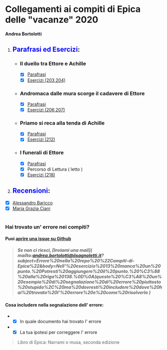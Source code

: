 # Collegamenti ai compiti di Epica delle "vacanze" 2020
#### Andrea Bortolotti
1. ## <span style="color:blue">Parafrasi ed Esercizi</span>:
    * ### Il duello tra Ettore e Achille  
      - [x] [Parafrasi](Parafrasi/Il-duello-tra-Ettore-e-Achille.md)
      - [x] [Esercizi (203,204)](Esercizi/203-204.md)  
    * ### Andromaca dalle mura scorge il cadavere di Ettore  
      - [x] [Parafrasi](Parafrasi/Andromaca-dalle-mura-scorge-il-cadavere-di-Ettore.md)
      - [x] [Esercizi (206,207)](Esercizi/206-207.md)  
    * ### Priamo si reca alla tenda di Achille  
      - [x] [Parafrasi](Parafrasi/Priamo-si-reca-alla-tenda-di-Achille.md.md)
      - [x] [Esercizi (212)](Esercizi/212.md)  
    * ### I funerali di Ettore  
      - [x] [Parafrasi](Parafrasi/I-funerali-di-Ettore.md)
      - [x] Percorso di Lettura ( letto )
      - [x] [Esercizi (218)](Esercizi/218.md)  
2. ## <span style="color:blue">Recensioni</span>:  
 * [x] [Alessandro Baricco](Recensioni%20Iliade/Baricco.md)
 * [x] [Maria Grazia Ciani](Recensioni%20Iliade/Maria%20Grazia%20Ciani.md)
<br><br><span style="color:red">
### Hai trovato un' errore nei compiti?</span>
#### Puoi [aprire una issue su Github](https://github.com/bortox/Compiti-di-Epica/issues/new)
> ##### Se non ci riesci, [Inviami una mail]( mailto:andrea.bortolotti@iisagnoletti.it?subject=Errore%20nella%20repo%20%22Compiti-di-Epica%22&body=Nell'%20esercizio%2013%20manca%20un%20punto.%20Potresti%20aggiungere%20il%20punto.%20%C3%88%20alla%20riga%20138.%0D%0A(questo%20%C3%A8%20un%20esempio%20di%20segnalazione%20di%20errore%20piuttosto%20stupido%2C%20ma%20dovresti%20includere%20dove%20hai%20trovato%20l'%20errore%20e%20come%20risolverlo )
#### Cosa includere nella segnalazione dell' errore:
   * - [x] In quale documento hai trovato l' errore
   * - [x] La tua ipotesi per correggere l' errore
> Libro di Epica: Narrami o musa, seconda edizione
